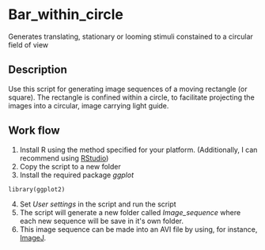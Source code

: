 # Bar_within_circle
Generates translating, stationary or looming stimuli constained to a circular field of view

## Description
Use this script for generating image sequences of a moving rectangle (or square). The rectangle is confined within a circle, to facilitate projecting the images into a circular, image carrying light guide.

## Work flow
1. Install R using the method specified for your platform. (Additionally, I can recommend using [RStudio](https://www.rstudio.com/))
2. Copy the script to a new folder
3. Install the required package *ggplot*

 ``` {r eval=FALSE} 
 library(ggplot2)
 ```
4. Set *User settings* in the script and run the script
5. The script will generate a new folder called *Image_sequence* where each new sequence will be save in it's own folder.
6. This image sequence can be made into an AVI file by using, for instance, [ImageJ](http://imagej.nih.gov/).

